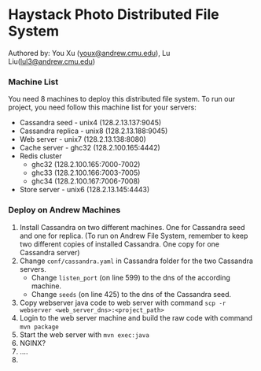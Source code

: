 # Haystack Photo Distributed File System
Authored by: You Xu (youx@andrew.cmu.edu), Lu Liu(lul3@andrew.cmu.edu)
### Machine List
You need 8 machines to deploy this distributed file system. To run our project, you need follow this machine list for your servers:
* Cassandra seed - unix4 (128.2.13.137:9045)
* Cassandra replica - unix8 (128.2.13.188:9045)
* Web server - unix7 (128.2.13.138:8080)
* Cache server - ghc32 (128.2.100.165:4442)
* Redis cluster
    * ghc32 (128.2.100.165:7000-7002)
    * ghc33 (128.2.100.166:7003-7005)
    * ghc34 (128.2.100.167:7006-7008)
* Store server - unix6 (128.2.13.145:4443)

### Deploy on Andrew Machines
1. Install Cassandra on two different machines. One for Cassandra seed and one for replica. (To run on Andrew File System, remember to keep two different copies of installed Cassandra. One copy for one Cassandra server)
2. Change `conf/cassandra.yaml` in Cassandra folder for the two Cassandra servers.
    * Change `listen_port` (on line 599) to the dns of the according machine.
    * Change `seeds` (on line 425) to the dns of the Cassandra seed.
3. Copy webserver java code to web server with command `scp -r webserver <web_server_dns>:<project_path>`
4. Login to the web server machine and build the raw code with command `mvn package`
5. Start the web server with `mvn exec:java`
6. NGINX?
7. ....
8.
